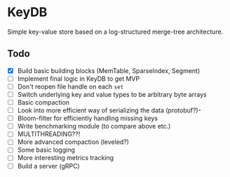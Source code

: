 # KeyDB

Simple key-value store based on a log-structured merge-tree architecture.

## Todo

- [x] Build basic building blocks (MemTable, SparseIndex, Segment)
- [ ] Implement final logic in KeyDB to get MVP
- [ ] Don't reopen file handle on each `set`
- [ ] Switch underlying key and value types to be arbitrary byte arrays
- [ ] Basic compaction
- [ ] Look into more efficient way of serializing the data (protobuf?)-
- [ ] Bloom-filter for efficiently handling missing keys
- [ ] Write benchmarking module (to compare above etc.)
- [ ] MULTITHREADING??!
- [ ] More advanced compaction (leveled?)
- [ ] Some basic logging
- [ ] More interesting metrics tracking
- [ ] Build a server (gRPC)

